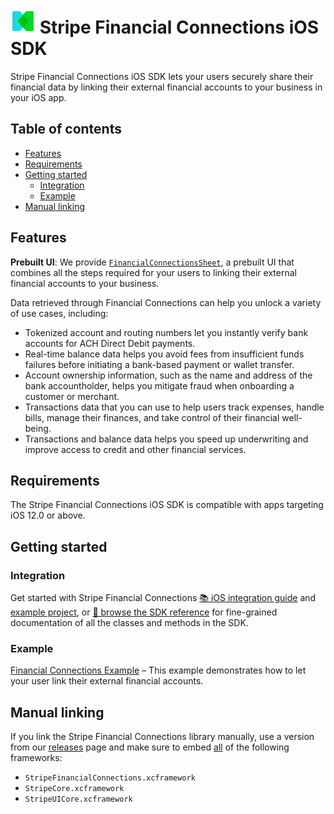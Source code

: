 # <img src="../readme-images/FinancialConnections-light-80x80.png" width="40" /> Stripe Financial Connections iOS SDK

Stripe Financial Connections iOS SDK lets your users securely share their financial data by linking their external financial accounts to your business in your iOS app.

## Table of contents

<!--ts-->
* [Features](#features)
* [Requirements](#requirements)
* [Getting started](#getting-started)
   * [Integration](#integration)
   * [Example](#example)
* [Manual linking](#manual-linking)

<!--te-->

## Features

**Prebuilt UI**: We provide [`FinancialConnectionsSheet`](https://stripe.dev/stripe-ios/stripe-financialconnections/Classes/FinancialConnectionsSheet.html), a prebuilt UI that combines all the steps required for your users to linking their external financial accounts to your business.

Data retrieved through Financial Connections can help you unlock a variety of use cases, including:

- Tokenized account and routing numbers let you instantly verify bank accounts for ACH Direct Debit payments.
- Real-time balance data helps you avoid fees from insufficient funds failures before initiating a bank-based payment or wallet transfer.
- Account ownership information, such as the name and address of the bank accountholder, helps you mitigate fraud when onboarding a customer or merchant.
- Transactions data that you can use to help users track expenses, handle bills, manage their finances, and take control of their financial well-being.
- Transactions and balance data helps you speed up underwriting and improve access to credit and other financial services.



## Requirements

The Stripe Financial Connections iOS SDK is compatible with apps targeting iOS 12.0 or above.

## Getting started

### Integration

Get started with Stripe Financial Connections [📚 iOS integration guide](https://stripe.com/docs/financial-connections/other-data-powered-products?platform=ios) and [example project](../Example/FinancialConnections%20Example), or [📘 browse the SDK reference](https://stripe.dev/stripe-ios/stripe-financialconnections/index.html) for fine-grained documentation of all the classes and methods in the SDK.

### Example

[Financial Connections Example](../Example/FinancialConnections%20Example) – This example demonstrates how to let your user link their external financial accounts.

## Manual linking

If you link the Stripe Financial Connections library manually, use a version from our [releases](https://github.com/stripe/stripe-ios/releases) page and make sure to embed <ins>all</ins> of the following frameworks:
- `StripeFinancialConnections.xcframework`
- `StripeCore.xcframework`
- `StripeUICore.xcframework`
